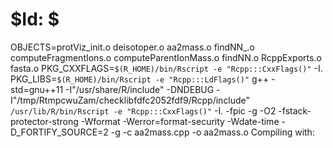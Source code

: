 # $Id: $


OBJECTS=protViz_init.o deisotoper.o aa2mass.o findNN_.o computeFragmentIons.o computeParentIonMass.o findNN.o RcppExports.o fasta.o
PKG_CXXFLAGS=`$(R_HOME)/bin/Rscript -e "Rcpp:::CxxFlags()"` -I.
PKG_LIBS=`$(R_HOME)/bin/Rscript -e "Rcpp:::LdFlags()"` 
g++ -std=gnu++11 -I"/usr/share/R/include" -DNDEBUG  -I"/tmp/RtmpcwuZam/checklibfdfc2052fdf9/Rcpp/include"   `/usr/lib/R/bin/Rscript -e "Rcpp:::CxxFlags()"` -I. -fpic  -g -O2 -fstack-protector-strong -Wformat -Werror=format-security -Wdate-time -D_FORTIFY_SOURCE=2 -g -c aa2mass.cpp -o aa2mass.o
Compiling with: 


